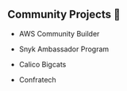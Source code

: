 ## Community Projects 📛

- AWS Community Builder

- Snyk Ambassador Program

- Calico Bigcats

- Confratech


